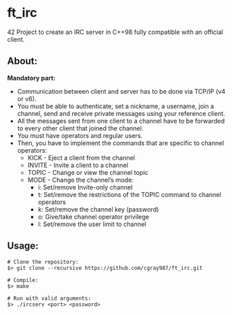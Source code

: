 # ft_irc
42 Project to create an IRC server in C++98 fully compatible with an official client.

## **About:**
**Mandatory part:**
- Communication between client and server has to be done via TCP/IP (v4 or v6).
- You must be able to authenticate, set a nickname, a username, join a channel, send and receive private messages using your reference client.
- All the messages sent from one client to a channel have to be forwarded to every other client that joined the channel.
- You must have operators and regular users.
- Then, you have to implement the commands that are specific to channel operators:
  - KICK - Eject a client from the channel
  - INVITE - Invite a client to a channel
  - TOPIC - Change or view the channel topic
  - MODE - Change the channel’s mode:
    - i: Set/remove Invite-only channel
	- t: Set/remove the restrictions of the TOPIC command to channel operators
	- k: Set/remove the channel key (password)
	- o: Give/take channel operator privilege
	- l: Set/remove the user limit to channel

## **Usage:**

```shell
# Clone the repository:
$> git clone --recursive https://github.com/cgray987/ft_irc.git

# Compile:
$> make

# Run with valid arguments:
$> ./ircserv <port> <password>
```
